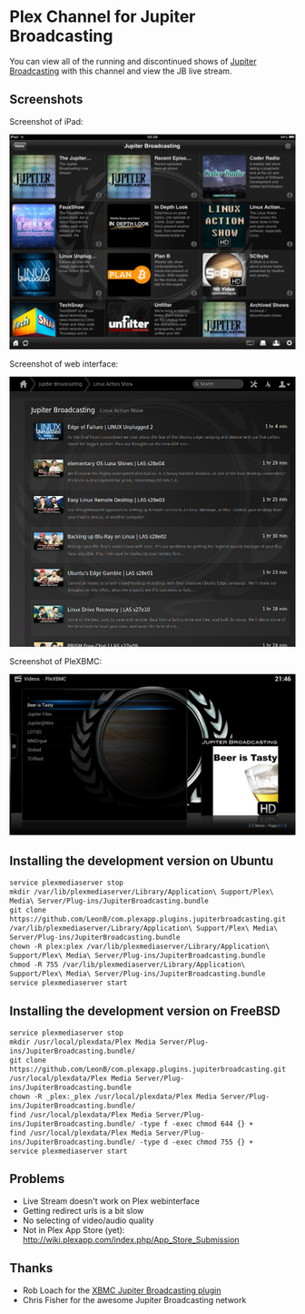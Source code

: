 # Plex Channel for Jupiter Broadcasting

You can view all of the running and discontinued shows of [Jupiter Broadcasting](http://www.jupiterbroadcasting.com) with this channel and view the JB live stream.

## Screenshots

Screenshot of iPad:

![Screenshot of iPad: shows view](Contents/Resources/Screenshots/iPad-shows.jpg?raw=true)

Screenshot of web interface:

![Screenshot of web interface: episodes view](Contents/Resources/Screenshots/Web-episodes.jpg?raw=true)

Screenshot of PleXBMC:

![Screenshot of Plex on XBMC: archive view](Contents/Resources/Screenshots/PleXBMC-archive.jpg?raw=true)

## Installing the development version on Ubuntu

``` shell
service plexmediaserver stop
mkdir /var/lib/plexmediaserver/Library/Application\ Support/Plex\ Media\ Server/Plug-ins/JupiterBroadcasting.bundle
git clone https://github.com/LeonB/com.plexapp.plugins.jupiterbroadcasting.git /var/lib/plexmediaserver/Library/Application\ Support/Plex\ Media\ Server/Plug-ins/JupiterBroadcasting.bundle
chown -R plex:plex /var/lib/plexmediaserver/Library/Application\ Support/Plex\ Media\ Server/Plug-ins/JupiterBroadcasting.bundle
chmod -R 755 /var/lib/plexmediaserver/Library/Application\ Support/Plex\ Media\ Server/Plug-ins/JupiterBroadcasting.bundle
service plexmediaserver start
```

## Installing the development version on FreeBSD

``` shell
service plexmediaserver stop
mkdir /usr/local/plexdata/Plex Media Server/Plug-ins/JupiterBroadcasting.bundle/
git clone https://github.com/LeonB/com.plexapp.plugins.jupiterbroadcasting.git /usr/local/plexdata/Plex Media Server/Plug-ins/JupiterBroadcasting.bundle
chown -R _plex:_plex /usr/local/plexdata/Plex Media Server/Plug-ins/JupiterBroadcasting.bundle/
find /usr/local/plexdata/Plex Media Server/Plug-ins/JupiterBroadcasting.bundle/ -type f -exec chmod 644 {} +
find /usr/local/plexdata/Plex Media Server/Plug-ins/JupiterBroadcasting.bundle/ -type d -exec chmod 755 {} +
service plexmediaserver start
```

## Problems ##

- Live Stream doesn't work on Plex webinterface
- Getting redirect urls is a bit slow
- No selecting of video/audio quality
- Not in Plex App Store (yet): http://wiki.plexapp.com/index.php/App_Store_Submission

## Thanks ##

- Rob Loach for the [XBMC Jupiter Broadcasting plugin](https://github.com/RobLoach/plugin.video.jupiterbroadcasting)
- Chris Fisher for the awesome Jupiter Broadcasting network
